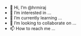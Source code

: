 - 👋 Hi, I’m @hrmiraj
- 👀 I’m interested in ...
- 🌱 I’m currently learning ...
- 💞️ I’m looking to collaborate on ...
- 📫 How to reach me ...

<!---
hrmiraj/hrmiraj is a ✨ special ✨ repository because its `README.md` (this file) appears on your GitHub profile.
You can click the Preview link to take a look at your changes.
--->
